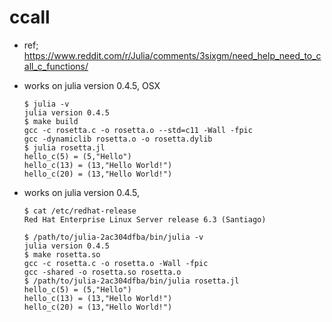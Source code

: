 ccall
=====
* ref; https://www.reddit.com/r/Julia/comments/3sixgm/need_help_need_to_call_c_functions/
* works on julia version 0.4.5, OSX

  ```
  $ julia -v
  julia version 0.4.5
  $ make build
  gcc -c rosetta.c -o rosetta.o --std=c11 -Wall -fpic
  gcc -dynamiclib rosetta.o -o rosetta.dylib
  $ julia rosetta.jl
  hello_c(5) = (5,"Hello")
  hello_c(13) = (13,"Hello World!")
  hello_c(20) = (13,"Hello World!")
  ```
* works on julia version 0.4.5,

  ```
  $ cat /etc/redhat-release
  Red Hat Enterprise Linux Server release 6.3 (Santiago)

  $ /path/to/julia-2ac304dfba/bin/julia -v
  julia version 0.4.5
  $ make rosetta.so
  gcc -c rosetta.c -o rosetta.o -Wall -fpic
  gcc -shared -o rosetta.so rosetta.o
  $ /path/to/julia-2ac304dfba/bin/julia rosetta.jl
  hello_c(5) = (5,"Hello")
  hello_c(13) = (13,"Hello World!")
  hello_c(20) = (13,"Hello World!")
  ```
